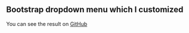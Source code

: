 ## Bootstrap dropdown menu which I customized
You can see the result on [GitHub](https://klymenkoaleksandr.github.io/Dropdown-menu/)